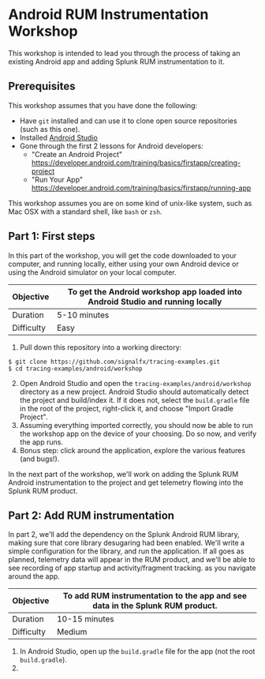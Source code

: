 # Android RUM Instrumentation Workshop

This workshop is intended to lead you through the process of taking an existing Android app 
and adding Splunk RUM instrumentation to it.

## Prerequisites

This workshop assumes that you have done the following:

* Have `git` installed and can use it to clone open source repositories (such as this one).
* Installed [Android Studio](https://developer.android.com/studio/)
* Gone through the first 2 lessons for Android developers:
  - "Create an Android Project"  https://developer.android.com/training/basics/firstapp/creating-project
  - "Run Your App"  https://developer.android.com/training/basics/firstapp/running-app
    
This workshop assumes you are on some kind of unix-like system, such as Mac OSX with a
standard shell, like `bash` or `zsh`.

## Part 1: First steps

In this part of the workshop, you will get the code downloaded to your computer, and running locally,
either using your own Android device or using the Android simulator on your local computer.

| Objective  | To get the Android workshop app loaded into Android Studio and running locally |
| ---        | ---
| Duration   | 5-10 minutes                                                                   |
| Difficulty | Easy | 

1. Pull down this repository into a working directory:

```
$ git clone https://github.com/signalfx/tracing-examples.git
$ cd tracing-examples/android/workshop
```

2. Open Android Studio and open the `tracing-examples/android/workshop` directory as a new
project. Android Studio should automatically detect the project and build/index it. If it does not, select the `build.gradle` file in the root of the project, right-click it, and choose "Import Gradle Project".
3. Assuming everything imported correctly, you should now be able to run the workshop app on the device of your choosing. Do so now, and verify the app runs.
4. Bonus step: click around the application, explore the various features (and bugs!). 

In the next part of the workshop, we'll work on adding the Splunk RUM Android instrumentation to the project and get telemetry flowing into the Splunk RUM product.

## Part 2: Add RUM instrumentation

In part 2, we'll add the dependency on the Splunk Android RUM library, making sure that core library desugaring had been 
enabled. We'll write a simple configuration for the library, and run the application. If all goes as 
planned, telemetry data will appear in the RUM product, and we'll be able to see recording of app startup and activity/fragment tracking.
as you navigate around the app.

| Objective  | To add RUM instrumentation to the app and see data in the Splunk RUM product. |
| ---        | ---
| Duration   | 10-15 minutes | 
| Difficulty | Medium        |

1. In Android Studio, open up the `build.gradle` file for the app (not the root `build.gradle`).
2. 